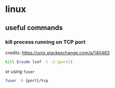 # linux

## useful commands

### kill process running on TCP port

credits: https://unix.stackexchange.com/a/140483

```bash
kill $(sudo lsof -t -i:{port})
```

or using `fuser`

```bash
fuser -k {port}/tcp
```